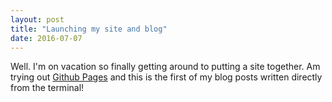 ```yaml
---
layout: post
title: "Launching my site and blog"
date: 2016-07-07
---
```


Well. I'm on vacation so finally getting around to putting a site together. Am trying out [Github Pages](http://pages.github.com) and this is the first of my blog posts written directly from the terminal!
